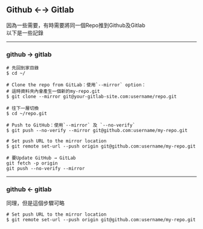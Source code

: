 ## Github ←→ Gitlab
因為一些需要，有時需要將同一個Repo推到Github及Gitlab  
以下是一些記錄  

---
### github → gitlab

``` terminal
# 先回到家目錄
$ cd ~/
```
``` terminal
# Clone the repo from GitLab：使用`--mirror` option：
# 這時資料夾內會產生一個新的my-repo.git
$ git clone --mirror git@your-gitlab-site.com:username/repo.git
```
``` terminal
# 往下一層切換
$ cd ~/repo.git
```
``` terminal
# Push to GitHub：使用`--mirror` 及 `--no-verify` 
$ git push --no-verify --mirror git@github.com:username/my-repo.git
```
``` terminal
# Set push URL to the mirror location
$ git remote set-url --push origin git@github.com:username/my-repo.git
```
``` terminal
# 要Update GitHub → GitLab
git fetch -p origin
git push --no-verify --mirror
```

---
### github ← gitlab
同理，但是這個步驟可略
``` terminal
# Set push URL to the mirror location
$ git remote set-url --push origin git@github.com:username/my-repo.git
```
